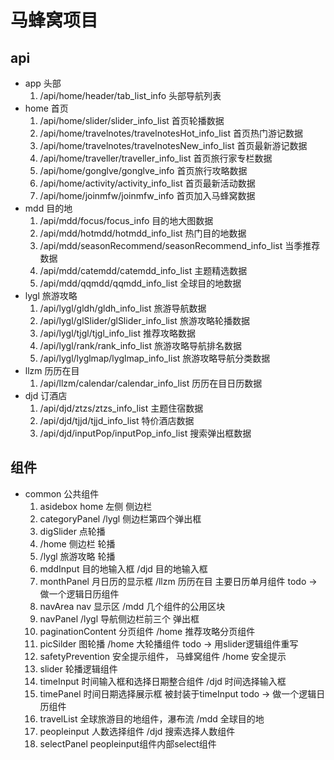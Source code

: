 # 马蜂窝项目
## api
- app 头部
  1. /api/home/header/tab_list_info
    头部导航列表
- home 首页
  1. /api/home/slider/slider_info_list
    首页轮播数据
  2. /api/home/travelnotes/travelnotesHot_info_list
    首页热门游记数据
  3. /api/home/travelnotes/travelnotesNew_info_list
    首页最新游记数据
  4. /api/home/traveller/traveller_info_list
    首页旅行家专栏数据
  5. /api/home/gonglve/gonglve_info
    首页旅行攻略数据
  6. /api/home/activity/activity_info_list
    首页最新活动数据
  7. /api/home/joinmfw/joinmfw_info
    首页加入马蜂窝数据
- mdd 目的地
  1. /api/mdd/focus/focus_info
    目的地大图数据
  2. /api/mdd/hotmdd/hotmdd_info_list
    热门目的地数据
  3. /api/mdd/seasonRecommend/seasonRecommend_info_list
    当季推荐数据
  4. /api/mdd/catemdd/catemdd_info_list
    主题精选数据
  5. /api/mdd/qqmdd/qqmdd_info_list
    全球目的地数据
- lygl 旅游攻略
  1. /api/lygl/gldh/gldh_info_list
    旅游导航数据
  2. /api/lygl/glSlider/glSlider_info_list
    旅游攻略轮播数据
  3. /api/lygl/tjgl/tjgl_info_list
    推荐攻略数据
  4. /api/lygl/rank/rank_info_list
    旅游攻略导航排名数据
  5. /api/lygl/lyglmap/lyglmap_info_list
    旅游攻略导航分类数据
- llzm 历历在目
  1. /api/llzm/calendar/calendar_info_list
    历历在目日历数据
- djd 订酒店
  1. /api/djd/ztzs/ztzs_info_list
    主题住宿数据
  2. /api/djd/tjjd/tjjd_info_list
    特价酒店数据
  3. /api/djd/inputPop/inputPop_info_list
    搜索弹出框数据


## 组件
- common 公共组件
  1. asidebox
    home 左侧 侧边栏
  2. categoryPanel
    /lygl 侧边栏第四个弹出框
  3. digSlider
    点轮播
    1. /home 侧边栏 轮播 
    2. /lygl 旅游攻略 轮播
  4. mddInput
    目的地输入框 /djd 目的地输入框
  5. monthPanel
    月日历的显示框 /llzm 历历在目 主要日历单月组件
    todo -> 做一个逻辑日历组件
  6. navArea
    nav 显示区 /mdd 几个组件的公用区块
  7. navPanel
    /lygl 导航侧边栏前三个 弹出框
  8. paginationContent
    分页组件 /home 推荐攻略分页组件
  9. picSilder
    图轮播 /home 大轮播组件 
    todo -> 用slider逻辑组件重写
  10. safetyPrevention
    安全提示组件， 马蜂窝组件 /home 安全提示
  11. slider
    轮播逻辑组件
  12. timeInput
    时间输入框和选择日期整合组件 /djd 时间选择输入框
  13. timePanel
    时间日期选择展示框 被封装于timeInput
    todo -> 做一个逻辑日历组件
  14. travelList
    全球旅游目的地组件，瀑布流 /mdd 全球目的地
  15. peopleinput
    人数选择组件 /djd 搜索选择人数组件
  16. selectPanel
    peopleinput组件内部select组件